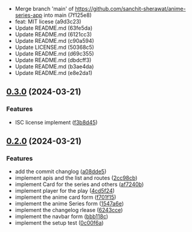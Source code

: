 

* Merge branch 'main' of https://github.com/sanchit-sherawat/anime-series-app into main (7f125e8)
* feat: MIT licese (a9d3c23)
* Update README.md (63fe5da)
* Update README.md (6121cc3)
* Update README.md (c90a594)
* Update LICENSE.md (50368c5)
* Update README.md (d69c355)
* Update README.md (dbdcff3)
* Update README.md (b3ae4da)
* Update README.md (e8e2da1)

## [0.3.0](https://github.com/sanchit-sherawat/anime-series-app/compare/v0.2.0...v0.3.0) (2024-03-21)


### Features

* ISC license implement ([f3b8d45](https://github.com/sanchit-sherawat/anime-series-app/commit/f3b8d45cb7534c32acfa4b90fda55b8401255c89))

## [0.2.0](https://github.com/sanchit-sherawat/anime-series-app/compare/v0.1.0...v0.2.0) (2024-03-21)


### Features

* add the commit changlog ([a08dde5](https://github.com/sanchit-sherawat/anime-series-app/commit/a08dde5d244e9af3b918b22134f63775e6c619f9))
* implement apis and the list and routes ([2cc98cb](https://github.com/sanchit-sherawat/anime-series-app/commit/2cc98cb190460e0e34c74a7b32e7cd7b2807c04a))
* implement Card for the series and others ([af7240b](https://github.com/sanchit-sherawat/anime-series-app/commit/af7240b6bbe069ac2a140044e755c905ff46f680))
* implement player for the play ([4cd5f24](https://github.com/sanchit-sherawat/anime-series-app/commit/4cd5f2431ba4751563145df7779d46c545e33b25))
* implement the anime card form ([f701f15](https://github.com/sanchit-sherawat/anime-series-app/commit/f701f1587f8e860fee820035612b38a08b43c11d))
* implement the anime Series form ([1547a6e](https://github.com/sanchit-sherawat/anime-series-app/commit/1547a6ef7baf4e98ad656440dd091d1a8bb0bec5))
* implement the changelog rlease ([6243cce](https://github.com/sanchit-sherawat/anime-series-app/commit/6243ccedb7223dba7de36b7c23f68fb4778d5504))
* implement the navbar form ([bbb118c](https://github.com/sanchit-sherawat/anime-series-app/commit/bbb118ca937d4c1d05e904be0032365312b02736))
* implement the setup test ([0c00f6a](https://github.com/sanchit-sherawat/anime-series-app/commit/0c00f6a00eba70825cb84becd86eb2b57586cc4a))
